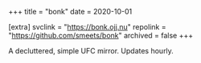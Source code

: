 +++
title = "bonk"
date = 2020-10-01

[extra]
svclink = "https://bonk.ojj.nu"
repolink = "https://github.com/smeets/bonk"
archived = false
+++

A decluttered, simple UFC mirror. Updates hourly.
